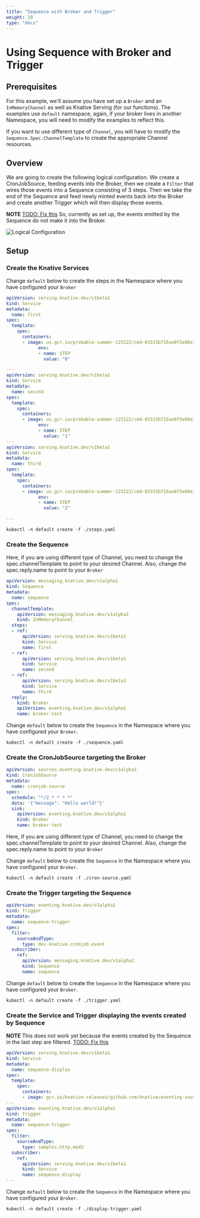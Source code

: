 ```yaml
---
title: "Sequence with Broker and Trigger"
weight: 20
type: "docs"
---
```


# Using Sequence with Broker and Trigger

## Prerequisites

For this example, we'll assume you have set up a `Broker` and an `InMemoryChannel`
as well as Knative Serving (for our functions). The examples use `default`
namespace, again, if your broker lives in another Namespace, you will need to
modify the examples to reflect this.

If you want to use different type of `Channel`, you will have to modify the
`Sequence.Spec.ChannelTemplate` to create the appropriate Channel resources.

## Overview

We are going to create the following logical configuration. We create a CronJobSource,
feeding events into the Broker, then we create a `Filter` that wires those events
into a Sequence consisting of 3 steps. Then we take the end of the Sequence and
feed newly minted events back into the Broker and create another Trigger which 
will then display those events.

**NOTE** [TODO: Fix this](https://github.com/knative/eventing/issues/1421)
So, currently as set up, the events emitted by the Sequence do not make it into
the Broker.

![Logical Configuration](./sequence-with-broker-trigger.png)


## Setup

### Create the Knative Services

Change `default` below to create the steps in the Namespace where you have configured your
`Broker`

```yaml
apiVersion: serving.knative.dev/v1beta1
kind: Service
metadata:
  name: first
spec:
  template:
    spec:
      containers:
      - image: us.gcr.io/probable-summer-223122/cmd-03315b715ae8f3e08e3a9378df706fbb@sha256:2656f39a7fcb6afd9fc79e7a4e215d14d651dc674f38020d1d18c6f04b220700
            env:
            - name: STEP
              value: "0"

---
apiVersion: serving.knative.dev/v1beta1
kind: Service
metadata:
  name: second
spec:
  template:
    spec:
      containers:
      - image: us.gcr.io/probable-summer-223122/cmd-03315b715ae8f3e08e3a9378df706fbb@sha256:2656f39a7fcb6afd9fc79e7a4e215d14d651dc674f38020d1d18c6f04b220700
            env:
            - name: STEP
              value: "1"
---
apiVersion: serving.knative.dev/v1beta1
kind: Service
metadata:
  name: third
spec:
  template:
    spec:
      containers:
      - image: us.gcr.io/probable-summer-223122/cmd-03315b715ae8f3e08e3a9378df706fbb@sha256:2656f39a7fcb6afd9fc79e7a4e215d14d651dc674f38020d1d18c6f04b220700
            env:
            - name: STEP
              value: "2"

---
```


```shell
kubectl -n default create -f ./steps.yaml
```

### Create the Sequence

Here, if you are using different type of Channel, you need to change the
spec.channelTemplate to point to your desired Channel. Also, change the
spec.reply.name to point to your `Broker`

```yaml
apiVersion: messaging.knative.dev/v1alpha1
kind: Sequence
metadata:
  name: sequence
spec:
  channelTemplate:
    apiVersion: messaging.knative.dev/v1alpha1
    kind: InMemoryChannel
  steps:
  - ref:
      apiVersion: serving.knative.dev/v1beta1
      kind: Service
      name: first
  - ref:
      apiVersion: serving.knative.dev/v1beta1
      kind: Service
      name: second
  - ref:
      apiVersion: serving.knative.dev/v1beta1
      kind: Service
      name: third
  reply:
    kind: Broker
    apiVersion: eventing.knative.dev/v1alpha1
    name: broker-test
```

Change `default` below to create the `Sequence` in the Namespace where you have configured your
`Broker`. 

```shell
kubectl -n default create -f ./sequence.yaml
```


### Create the CronJobSource targeting the Broker

```yaml
apiVersion: sources.eventing.knative.dev/v1alpha1
kind: CronJobSource
metadata:
  name: cronjob-source
spec:
  schedule: "*/2 * * * *"
  data: '{"message": "Hello world!"}'
  sink:
    apiVersion: eventing.knative.dev/v1alpha1
    kind: Broker
    name: broker-test
```

Here, if you are using different type of Channel, you need to change the
spec.channelTemplate to point to your desired Channel. Also, change the
spec.reply.name to point to your `Broker`

Change `default` below to create the `Sequence` in the Namespace where you have configured your
`Broker`. 

```shell
kubectl -n default create -f ./cron-source.yaml
```

### Create the Trigger targeting the Sequence

```yaml
apiVersion: eventing.knative.dev/v1alpha1
kind: Trigger
metadata:
  name: sequence-trigger
spec:
  filter:
    sourceAndType:
      type: dev.knative.cronjob.event
  subscriber:
    ref:
      apiVersion: messaging.knative.dev/v1alpha1
      kind: Sequence
      name: sequence
```

Change `default` below to create the `Sequence` in the Namespace where you have configured your
`Broker`. 

```shell
kubectl -n default create -f ./trigger.yaml

```

### Create the Service and Trigger displaying the events created by Sequence

**NOTE** This does not work yet because the events created by the Sequence in the last step
are filtered. [TODO: Fix this](https://github.com/knative/eventing/issues/1421)

```yaml
apiVersion: serving.knative.dev/v1beta1
kind: Service
metadata:
  name: sequence-display
spec:
  template:
    spec:
      containers:
      - image: gcr.io/knative-releases/github.com/knative/eventing-sources/cmd/event_display
---
apiVersion: eventing.knative.dev/v1alpha1
kind: Trigger
metadata:
  name: sequence-trigger
spec:
  filter:
    sourceAndType:
      type: samples.http.mod3
  subscriber:
    ref:
      apiVersion: serving.knative.dev/v1beta1
      kind: Service
      name: sequence-display
---
```

Change `default` below to create the `Sequence` in the Namespace where you have configured your
`Broker`. 

```shell
kubectl -n default create -f ./display-trigger.yaml
```

